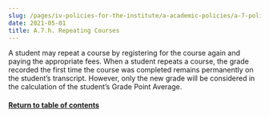 ```yaml
---
slug: /pages/iv-policies-for-the-institute/a-academic-policies/a-7-policies-concerning-enrollment-and-payment-fees/a-7-g-repeating-courses
date: 2021-05-01
title: A.7.h. Repeating Courses
---
```

A student may repeat a course by registering for the course again and paying the appropriate fees. When a student repeats a course, the grade recorded the first time the course was completed remains permanently on the student’s transcript. However, only the new grade will be considered in the calculation of the student’s Grade Point Average.

#### [Return to table of contents](/pages/iv-policies-for-the-institute/a-academic-policies/a-7-policies-concerning-enrollment-and-payment-fees)